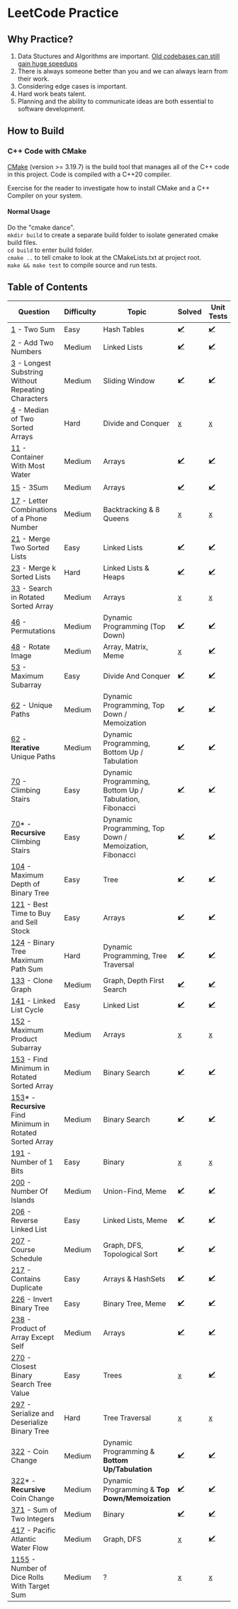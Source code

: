 # LeetCode Practice

## Why Practice?
1. Data Stuctures and Algorithms are important. [Old codebases can still gain huge speedups](https://nee.lv/2021/02/28/How-I-cut-GTA-Online-loading-times-by-70/)
2. There is always someone better than you and we can always learn from their work.
3. Considering edge cases is important.
4. Hard work beats talent.
5. Planning and the ability to communicate ideas are both essential to software development.

## How to Build
### C++ Code with CMake
[CMake](https://cmake.org/) (version >= 3.19.7) is the build tool that manages 
all of the C++ code in this project. Code is compiled with a C++20 compiler.

Exercise for the reader to investigate how to install CMake and a C++ Compiler 
on your system.

#### Normal Usage
Do the "cmake dance". \
`mkdir build` to create a separate build folder to isolate generated cmake build
files. \
`cd build` to enter build folder. \
`cmake ..` to tell cmake to look at the CMakeLists.txt at project root. \
`make && make test` to compile source and run tests.

## Table of Contents
| Question    | Difficulty |   Topic    | Solved | Unit Tests | Time | Space |
|-------------|------------|------------|--------|------------|------|-------|
| [1](https://leetcode.com/problems/two-sum/) - Two Sum | Easy | Hash Tables | [:heavy_check_mark:](https://github.com/anthonygraca/leetcode/blob/main/src/main/cpp/easy/1-two-sum.h) | [:heavy_check_mark:](https://github.com/anthonygraca/leetcode/blob/main/src/test/cpp/easy/1-two-sum-test.cpp) | O(n) | O(n) |
| [2](https://leetcode.com/problems/add-two-numbers/) - Add Two Numbers| Medium | Linked Lists | [:heavy_check_mark:](https://github.com/anthonygraca/leetcode/blob/main/src/main/cpp/medium/2-add-two-numbers.h) | [:heavy_check_mark:](https://github.com/anthonygraca/leetcode/blob/main/src/test/cpp/medium/2-add-two-numbers-test.cpp) | O(n+m) | O(max(n,m)) |
| [3](https://leetcode.com/problems/longest-substring-without-repeating-characters/) - Longest Substring Without Repeating Characters | Medium | Sliding Window | [:heavy_check_mark:](https://github.com/anthonygraca/leetcode/blob/main/src/main/cpp/medium/3-longest-substring-without-repeating-characters.h) | [:heavy_check_mark:](https://github.com/anthonygraca/leetcode/blob/main/src/test/cpp/medium/3-longest-substring-without-repeating-characters-test.cpp) | O(n) | O(n) |
| [4](https://leetcode.com/problems/median-of-two-sorted-arrays/) - Median of Two Sorted Arrays | Hard | Divide and Conquer | [x](https://github.com/anthonygraca/leetcode/blob/main/src/main/cpp/hard/4-median-of-two-sorted-arrays.h) | [x](https://github.com/anthonygraca/leetcode/blob/main/src/test/cpp/hard/4-median-of-two-sorted-arrays-test.cpp) |
| [11](https://leetcode.com/problems/container-with-most-water/) - Container With Most Water | Medium | Arrays | [:heavy_check_mark:](https://github.com/anthonygraca/leetcode/blob/main/src/main/cpp/medium/11-container-with-most-water.h) | [:heavy_check_mark:](https://github.com/anthonygraca/leetcode/blob/main/src/test/cpp/medium/11-container-with-most-water-test.cpp) | O(n) | O(1) |
| [15](https://leetcode.com/problems/3sum/) - 3Sum | Medium | Arrays | [:heavy_check_mark:](https://github.com/anthonygraca/leetcode/blob/main/src/main/cpp/medium/15-3sum.h) | [:heavy_check_mark:](https://github.com/anthonygraca/leetcode/blob/main/src/test/cpp/medium/15-3sum-test.cpp) | O(n^2) | O(n) |
| [17](https://leetcode.com/problems/letter-combinations-of-a-phone-number/) - Letter Combinations of a Phone Number| Medium | Backtracking & 8 Queens | [x](https://github.com/anthonygraca/leetcode/blob/main/src/main/cpp/medium/17-letter-combinations-of-a-phone-number.h) | [x](https://github.com/anthonygraca/leetcode/blob/main/src/test/cpp/medium/17-letter-combinations-of-a-phone-number-test.cpp) |  |  |
| [21](https://leetcode.com/problems/merge-two-sorted-lists/) - Merge Two Sorted Lists | Easy | Linked Lists | [:heavy_check_mark:](https://github.com/anthonygraca/leetcode/blob/main/src/main/cpp/easy/21-merge-two-sorted-lists.h) | [:heavy_check_mark:](https://github.com/anthonygraca/leetcode/blob/main/src/test/cpp/easy/21-merge-two-sorted-lists-test.cpp) | O(n+m) | O(n+m) |
| [23](https://leetcode.com/problems/merge-k-sorted-lists/) - Merge k Sorted Lists | Hard | Linked Lists & Heaps | [:heavy_check_mark:](https://github.com/anthonygraca/leetcode/blob/main/src/main/cpp/hard/23-merge-k-sorted-lists.h) | [:heavy_check_mark:](https://github.com/anthonygraca/leetcode/blob/main/src/test/cpp/hard/23-merge-k-sorted-lists-test.cpp) | O(mlogk) | O(k) | 
| [33](https://leetcode.com/problems/search-in-rotated-sorted-array/) - Search in Rotated Sorted Array | Medium | Arrays | [x](https://github.com/anthonygraca/leetcode/blob/main/src/main/cpp/medium/33-search-in-rotated-sorted-array.h) | [x](https://github.com/anthonygraca/leetcode/blob/main/src/test/cpp/medium/33-search-in-rotated-sorted-array-test.cpp) |  |  |
| [46](https://leetcode.com/problems/permutations/) - Permutations | Medium | Dynamic Programming (Top Down) | [:heavy_check_mark:](https://github.com/anthonygraca/leetcode/blob/main/src/main/cpp/medium/46-permutations.h) | [:heavy_check_mark:](https://github.com/anthonygraca/leetcode/blob/main/src/test/cpp/medium/46-permutations-test.cpp) | O(n) | O(n!) | 
| [48](https://leetcode.com/problems/rotate-image/) - Rotate Image | Medium | Array, Matrix, Meme | [x](https://github.com/anthonygraca/leetcode/blob/main/src/main/cpp/medium/48-rotate-image.h) | [:heavy_check_mark:](https://github.com/anthonygraca/leetcode/blob/main/src/test/cpp/medium/48-rotate-image-test.cpp) | | | 
| [53](https://leetcode.com/problems/maximum-subarray/) - Maximum Subarray | Easy | Divide And Conquer | [:heavy_check_mark:](https://github.com/anthonygraca/leetcode/blob/main/src/main/cpp/easy/53-maximum-subarray.h) | [:heavy_check_mark:](https://github.com/anthonygraca/leetcode/blob/main/src/test/cpp/easy/53-maximum-subarray-test.cpp) | O(n) | O(1) |
| [62](https://leetcode.com/problems/unique-paths/) - Unique Paths | Medium | Dynamic Programming, Top Down / Memoization | [:heavy_check_mark:](https://github.com/anthonygraca/leetcode/blob/main/src/main/cpp/medium/62-unique-paths.h) | [:heavy_check_mark:](https://github.com/anthonygraca/leetcode/blob/main/src/test/cpp/medium/62-unique-paths-test.cpp) | O(n\*m) | O(n\*m) |
| [62](https://leetcode.com/problems/unique-paths/) - **Iterative** Unique Paths | Medium | Dynamic Programming, Bottom Up / Tabulation | [:heavy_check_mark:](https://github.com/anthonygraca/leetcode/blob/main/src/main/cpp/medium/62-iterative-unique-paths.h) | [:heavy_check_mark:](https://github.com/anthonygraca/leetcode/blob/main/src/test/cpp/medium/62-iterative-unique-paths-test.cpp) | O(n\*m) | O(n\*m) |
| [70](https://leetcode.com/problems/climbing-stairs/) - Climbing Stairs | Easy | Dynamic Programming, Bottom Up / Tabulation, Fibonacci | [:heavy_check_mark:](https://github.com/anthonygraca/leetcode/blob/main/src/main/cpp/easy/70-climbing-stairs.h) | [:heavy_check_mark:](https://github.com/anthonygraca/leetcode/blob/main/src/test/cpp/easy/70-climbing-stairs-test.cpp) | O(n) | O(1) |
| [70](https://leetcode.com/problems/climbing-stairs/)\* - **Recursive** Climbing Stairs | Easy | Dynamic Programming, Top Down / Memoization, Fibonacci| [:heavy_check_mark:](https://github.com/anthonygraca/leetcode/blob/main/src/main/cpp/easy/70-recursive-climbing-stairs.h) | [:heavy_check_mark:](https://github.com/anthonygraca/leetcode/blob/main/src/test/cpp/easy/70-recursive-climbing-stairs-test.cpp) | O(n) | O(1) |
| [104](https://leetcode.com/problems/maximum-depth-of-binary-tree/) - Maximum Depth of Binary Tree | Easy | Tree | [:heavy_check_mark:](https://github.com/anthonygraca/leetcode/blob/main/src/main/cpp/easy/104-maximum-depth-of-binary-tree.h) | [:heavy_check_mark:](https://github.com/anthonygraca/leetcode/blob/main/src/test/cpp/easy/104-maximum-depth-of-binary-tree-test.cpp) | O(n) | O(1) |
| [121](https://leetcode.com/problems/best-time-to-buy-and-sell-stock/) - Best Time to Buy and Sell Stock | Easy | Arrays | [:heavy_check_mark:](https://github.com/anthonygraca/leetcode/blob/main/src/main/cpp/easy/121-best-time-to-buy-and-sell-stock.h) | [:heavy_check_mark:](https://github.com/anthonygraca/leetcode/blob/main/src/test/cpp/easy/121-best-time-to-buy-and-sell-stock-test.cpp) | O(n) | O(1) |
| [124](https://leetcode.com/problems/binary-tree-maximum-path-sum/) - Binary Tree Maximum Path Sum | Hard | Dynamic Programming, Tree Traversal | [:heavy_check_mark:](https://github.com/anthonygraca/leetcode/blob/main/src/main/cpp/hard/124-binary-tree-maximum-path-sum.h) | [:heavy_check_mark:](https://github.com/anthonygraca/leetcode/blob/main/src/test/cpp/hard/124-binary-tree-maximum-path-sum-test.cpp) | O(n) | O(1) |
| [133](https://leetcode.com/problems/clone-graph/) - Clone Graph | Medium | Graph, Depth First Search | [:heavy_check_mark:](https://github.com/anthonygraca/leetcode/blob/main/src/main/cpp/medium/133-clone-graph.h) | [:heavy_check_mark:](https://github.com/anthonygraca/leetcode/blob/main/src/test/cpp/medium/133-clone-graph-test.cpp) | O(n+m) | O(n) |
| [141](https://leetcode.com/problems/linked-list-cycle/) - Linked List Cycle | Easy | Linked List | [:heavy_check_mark:](https://github.com/anthonygraca/leetcode/blob/main/src/main/cpp/easy/141-linked-list-cycle.h) | [:heavy_check_mark:](https://github.com/anthonygraca/leetcode/blob/main/src/test/cpp/easy/141-linked-list-cycle-test.cpp) | O(n) | O(1) |
| [152](https://leetcode.com/problems/maximum-product-subarray/) - Maximum Product Subarray | Medium | Arrays | [x](https://github.com/anthonygraca/leetcode/blob/main/src/main/cpp/medium/152-maximum-product-subarray.h) | [x](https://github.com/anthonygraca/leetcode/blob/main/src/test/cpp/medium/152-maximum-product-subarray-test.cpp) |  |  |
| [153](https://leetcode.com/problems/find-minimum-in-rotated-sorted-array/) - Find Minimum in Rotated Sorted Array | Medium | Binary Search | [:heavy_check_mark:](https://github.com/anthonygraca/leetcode/blob/main/src/main/cpp/medium/153-find-minimum-in-rotated-sorted-array.h) | [:heavy_check_mark:](https://github.com/anthonygraca/leetcode/blob/main/src/test/cpp/medium/153-find-minimum-in-rotated-sorted-array-test.cpp) | O(logn) | O(1) |
| [153](https://leetcode.com/problems/find-minimum-in-rotated-sorted-array/)\* - **Recursive** Find Minimum in Rotated Sorted Array | Medium | Binary Search | [:heavy_check_mark:](https://github.com/anthonygraca/leetcode/blob/main/src/main/cpp/medium/153-recursive-find-minimum-in-rotated-sorted-array.h) | [:heavy_check_mark:](https://github.com/anthonygraca/leetcode/blob/main/src/test/cpp/medium/153-recursive-find-minimum-in-rotated-sorted-array-test.cpp) | O(logn) | O(1) |
| [191](https://leetcode.com/problems/number-of-1-bits/) - Number of 1 Bits | Easy | Binary | [x](https://github.com/anthonygraca/leetcode/blob/main/src/main/cpp/easy/191-number-of-1-bits.h) | [x](https://github.com/anthonygraca/leetcode/blob/main/src/test/cpp/easy/191-number-of-1-bits-test.cpp) |  |  |
| [200](https://leetcode.com/problems/number-of-islands/) - Number Of Islands | Medium | Union-Find, Meme | [:heavy_check_mark:](https://github.com/anthonygraca/leetcode/blob/main/src/main/cpp/medium/200-number-of-islands.h) | [:heavy_check_mark:](https://github.com/anthonygraca/leetcode/blob/main/src/test/cpp/medium/200-number-of-islands-test.cpp) | O(n\*m) | O(1) |
| [206](https://leetcode.com/problems/reverse-linked-list/) - Reverse Linked List | Easy | Linked Lists, Meme | [:heavy_check_mark:](https://github.com/anthonygraca/leetcode/blob/main/src/main/cpp/easy/206-reverse-linked-list.h) | [:heavy_check_mark:](https://github.com/anthonygraca/leetcode/blob/main/src/test/cpp/easy/206-reverse-linked-list-test.cpp) | O(n) | O(1) |
| [207](https://leetcode.com/problems/course-schedule/) - Course Schedule | Medium | Graph, DFS, Topological Sort | [:heavy_check_mark:](https://github.com/anthonygraca/leetcode/blob/main/src/main/cpp/medium/207-course-schedule.h) | [:heavy_check_mark:](https://github.com/anthonygraca/leetcode/blob/main/src/test/cpp/medium/207-course-schedule-test.cpp) | O(V+E) | O(V+E) |
| [217](https://leetcode.com/problems/contains-duplicate/) - Contains Duplicate | Easy | Arrays & HashSets | [:heavy_check_mark:](https://github.com/anthonygraca/leetcode/blob/main/src/main/cpp/easy/217-contains-duplicate.h) | [:heavy_check_mark:](https://github.com/anthonygraca/leetcode/blob/main/src/test/cpp/easy/217-contains-duplicate-test.cpp) | O(n) | O(n) |
| [226](https://leetcode.com/problems/invert-binary-tree/) - Invert Binary Tree | Easy | Binary Tree, Meme | [:heavy_check_mark:](https://github.com/anthonygraca/leetcode/blob/main/src/main/cpp/easy/226-invert-binary-tree.h) | [:heavy_check_mark:](https://github.com/anthonygraca/leetcode/blob/main/src/test/cpp/easy/226-invert-binary-tree-test.cpp) | O(n) | O(1) |
| [238](https://leetcode.com/problems/product-of-array-except-self/) - Product of Array Except Self | Medium | Arrays | [:heavy_check_mark:](https://github.com/anthonygraca/leetcode/blob/main/src/main/cpp/medium/238-product-of-array-except-self.h) | [:heavy_check_mark:](https://github.com/anthonygraca/leetcode/blob/main/src/test/cpp/medium/238-product-of-array-except-self-test.cpp) | O(n) | O(1) |
| [270](https://leetcode.com/problems/closest-binary-search-tree-value/) - Closest Binary Search Tree Value | Easy | Trees | [x](https://github.com/anthonygraca/leetcode/blob/main/src/main/cpp/easy/270-closest-binary-tree-value.h) | [:heavy_check_mark:](https://github.com/anthonygraca/leetcode/blob/main/src/test/cpp/easy/270-closest-binary-tree-value-test.cpp) | O(logn) | O(1) |
| [297](https://leetcode.com/problems/serialize-and-deserialize-binary-tree/) - Serialize and Deserialize Binary Tree | Hard | Tree Traversal | [x](https://github.com/anthonygraca/leetcode/blob/main/src/main/cpp/hard/297-serialize-and-deserialize-binary-tree.h) | [x](https://github.com/anthonygraca/leetcode/blob/main/src/test/cpp/hard/297-serialize-and-deserialize-binary-tree-test.cpp) | O(n) | O(n) |
| [322](https://leetcode.com/problems/coin-change/) - Coin Change | Medium | Dynamic Programming & **Bottom Up/Tabulation** | [:heavy_check_mark:](https://github.com/anthonygraca/leetcode/blob/main/src/main/cpp/medium/322-coin-change.h) | [:heavy_check_mark:](https://github.com/anthonygraca/leetcode/blob/main/src/test/cpp/medium/322-coin-change-test.cpp) | O(amount * coins.size()) | O(n) |
| [322](https://leetcode.com/problems/coin-change/)\* - **Recursive** Coin Change | Medium | Dynamic Programming & **Top Down/Memoization** | [:heavy_check_mark:](https://github.com/anthonygraca/leetcode/blob/main/src/main/cpp/medium/322-recursive-coin-change.h) | [:heavy_check_mark:](https://github.com/anthonygraca/leetcode/blob/main/src/test/cpp/medium/322-recursive-coin-change-test.cpp) | O(amount * coins.size()) | O(n) |
| [371](https://leetcode.com/problems/sum-of-two-integers/) - Sum of Two Integers | Medium | Binary | [:heavy_check_mark:](https://github.com/anthonygraca/leetcode/blob/main/src/main/cpp/medium/371-sum-of-two-integers.h) | [:heavy_check_mark:](https://github.com/anthonygraca/leetcode/blob/main/src/test/cpp/medium/371-sum-of-two-integers-test.cpp) | O(1) | O(1) |
| [417](https://leetcode.com/problems/pacific-atlantic-water-flow/) - Pacific Atlantic Water Flow | Medium | Graph, DFS | [x](https://github.com/anthonygraca/leetcode/blob/main/src/main/cpp/medium/417-pacific-atlantic-water-flow.h) | [:heavy_check_mark:](https://github.com/anthonygraca/leetcode/blob/main/src/test/cpp/medium/417-pacific-atlantic-water-flow-test.cpp) |  |  |
| [1155](https://leetcode.com/problems/number-of-dice-rolls-with-target-sum/) - Number of Dice Rolls With Target Sum | Medium | ? | [x](https://github.com/anthonygraca/leetcode/blob/main/src/main/cpp/medium/1155-number-of-dice-rolls-with-target-sum.h) | [x](https://github.com/anthonygraca/leetcode/blob/main/src/test/cpp/medium/1155-number-of-dice-rolls-with-target-sum-test.cpp) | | |
